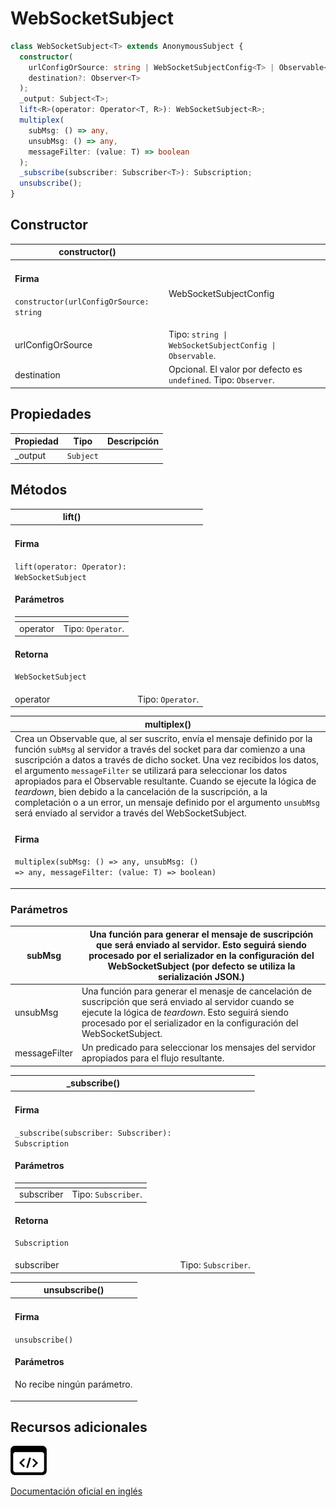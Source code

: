 # WebSocketSubject

```typescript
class WebSocketSubject<T> extends AnonymousSubject {
  constructor(
    urlConfigOrSource: string | WebSocketSubjectConfig<T> | Observable<T>,
    destination?: Observer<T>
  );
  _output: Subject<T>;
  lift<R>(operator: Operator<T, R>): WebSocketSubject<R>;
  multiplex(
    subMsg: () => any,
    unsubMsg: () => any,
    messageFilter: (value: T) => boolean
  );
  _subscribe(subscriber: Subscriber<T>): Subscription;
  unsubscribe();
}
```

## Constructor

| constructor()                                                                                                                                                                                                                                                                                                                                                                                                                                                                                |                                                                  |
| -------------------------------------------------------------------------------------------------------------------------------------------------------------------------------------------------------------------------------------------------------------------------------------------------------------------------------------------------------------------------------------------------------------------------------------------------------------------------------------------- | ---------------------------------------------------------------- |
| <h4>Firma</h4><p><code>constructor(urlConfigOrSource: string | WebSocketSubjectConfig | Observable, destination?: Observer)</code></p><h4>Parámetros</h4><table data-header-hidden><thead><tr><th></th><th></th></tr></thead><tbody><tr><td>urlConfigOrSource</td><td>Tipo: <code>string | WebSocketSubjectConfig | Observable</code>.</td></tr><tr><td>destination</td><td>Opcional. El valor por defecto es <code>undefined</code>. Tipo: <code>Observer</code>.</td></tr></tbody></table> |                                                                  |
| urlConfigOrSource                                                                                                                                                                                                                                                                                                                                                                                                                                                                            | Tipo: `string \| WebSocketSubjectConfig \| Observable`.          |
| destination                                                                                                                                                                                                                                                                                                                                                                                                                                                                                  | Opcional. El valor por defecto es `undefined`. Tipo: `Observer`. |

## Propiedades

| Propiedad | Tipo      | Descripción |
| --------- | --------- | ----------- |
| \_output  | `Subject` |             |

## Métodos

| lift()                                                                                                                                                                                                                                                                                                        |                   |
| ------------------------------------------------------------------------------------------------------------------------------------------------------------------------------------------------------------------------------------------------------------------------------------------------------------- | ----------------- |
| <h4>Firma</h4><p><code>lift(operator: Operator): WebSocketSubject</code></p><h4>Parámetros</h4><table data-header-hidden><thead><tr><th></th><th></th></tr></thead><tbody><tr><td>operator</td><td>Tipo: <code>Operator</code>.</td></tr></tbody></table><h4>Retorna</h4><p><code>WebSocketSubject</code></p> |                   |
| operator                                                                                                                                                                                                                                                                                                      | Tipo: `Operator`. |

| multiplex()                                                                                                                                                                                                                                                                                                                                                                                                                                                                                                                                                                     |
| ------------------------------------------------------------------------------------------------------------------------------------------------------------------------------------------------------------------------------------------------------------------------------------------------------------------------------------------------------------------------------------------------------------------------------------------------------------------------------------------------------------------------------------------------------------------------------- |
| Crea un Observable que, al ser suscrito, envía el mensaje definido por la función `subMsg` al servidor a través del socket para dar comienzo a una suscripción a datos a través de dicho socket. Una vez recibidos los datos, el argumento `messageFilter` se utilizará para seleccionar los datos apropiados para el Observable resultante. Cuando se ejecute la lógica de _teardown_, bien debido a la cancelación de la suscripción, a la completación o a un error, un mensaje definido por el argumento `unsubMsg` será enviado al servidor a través del WebSocketSubject. |
| <h4>Firma</h4><p><code>multiplex(subMsg: () => any, unsubMsg: () => any, messageFilter: (value: T) => boolean)</code></p>                                                                                                                                                                                                                                                                                                                                                                                                                                                       |

### Parámetros

| subMsg        | Una función para generar el mensaje de suscripción que será enviado al servidor. Esto seguirá siendo procesado por el serializador en la configuración del WebSocketSubject (por defecto se utiliza la serialización JSON.)           |
| ------------- | ------------------------------------------------------------------------------------------------------------------------------------------------------------------------------------------------------------------------------------- |
| unsubMsg      | Una función para generar el menasje de cancelación de suscripción que será enviado al servidor cuando se ejecute la lógica de _teardown_. Esto seguirá siendo procesado por el serializador en la configuración del WebSocketSubject. |
| messageFilter | Un predicado para seleccionar los mensajes del servidor apropiados para el flujo resultante.                                                                                                                                          |

| \_subscribe()                                                                                                                                                                                                                                                                                                       |                     |
| ------------------------------------------------------------------------------------------------------------------------------------------------------------------------------------------------------------------------------------------------------------------------------------------------------------------- | ------------------- |
| <h4>Firma</h4><p><code>_subscribe(subscriber: Subscriber): Subscription</code></p><h4>Parámetros</h4><table data-header-hidden><thead><tr><th></th><th></th></tr></thead><tbody><tr><td>subscriber</td><td>Tipo: <code>Subscriber</code>.</td></tr></tbody></table><h4>Retorna</h4><p><code>Subscription</code></p> |                     |
| subscriber                                                                                                                                                                                                                                                                                                          | Tipo: `Subscriber`. |

| unsubscribe()                                                                                        |
| ---------------------------------------------------------------------------------------------------- |
| <h4>Firma</h4><p><code>unsubscribe()</code></p><h4>Parámetros</h4><p>No recibe ningún parámetro.</p> |

## Recursos adicionales

[![Source code](assets/icons/source-code.png)](https://github.com/ReactiveX/rxjs/blob/6.5.5/src/internal/observable/dom/WebSocketSubject.ts#L150-L387)

[Documentación oficial en inglés](https://rxjs.dev/api/webSocket/WebSocketSubject)
